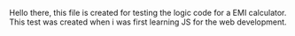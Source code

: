 Hello there, this file is created for testing the logic code for a EMI calculator. This test was created when i was first learning JS for the web development.
